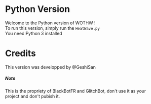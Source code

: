 # Python Version

Welcome to the Python version of WOTHW !  
To run this version, simply run the `HeatWave.py`  
You need Python 3 installed  

# Credits

This version was developped by @GeshiSan

##### Note

This is the propriety of BlackBotFR and GlitchBot, don't use it as your project and don't pubish it.
